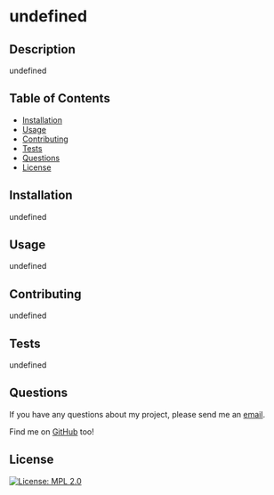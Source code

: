 # undefined 

## Description
undefined 
 
## Table of Contents
- [Installation](#installation)
- [Usage](#usage)
- [Contributing](#contributing)
- [Tests](#tests)
- [Questions](#questions)
- [License](#license) 


## Installation
undefined 


## Usage
undefined


## Contributing
undefined 


## Tests
undefined 
 

## Questions
If you have any questions about my project, please send me an  <a href="mailto:undefined/" target="blank">email</a>. 

Find me on <a href="https://github.com/undefined/" target="blank">GitHub</a> too! 


## License
[![License: MPL 2.0](https://img.shields.io/badge/License-MPL%202.0-brightgreen.svg)](https://opensource.org/licenses/MPL-2.0) 

